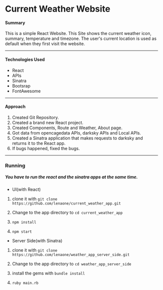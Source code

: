 # Current Weather Website

#### Summary

This is a simple React Website. This Site shows the current weather icon, summary, temperature and timezone.
The user's current location is used as default when they first visit the website.

---

#### Technologies Used

- React
- APIs
- Sinatra
- Bootsrap
- FontAwesome

---

#### Approach

1. Created Git Repository.
2. Created a brand new React project.
3. Created Components, Route and Weather, About page.
4. Got data from opencagedata APIs, darksky APIs and Local APIs.
5. Created a Sinatra application that makes requests to darksky and returns it to the React app.
6. If bugs happened, fixed the bugs.

---

### Running

##### You have to run the react and the sinatra apps at the same time.

- UI(with React)

1. clone it with `git clone https://github.com/lenaone/current_weather_app.git`

2. Change to the app directory to `cd current_weather_app`

3. `npm install`

4. `npm start`

- Server Side(with Sinatra)

1. clone it with `git clone https://github.com/lenaone/weather_app_server_side.git`

2. Change to the app directory to `cd weather_app_server_side`

3. install the gems with `bundle install`

4. `ruby main.rb`
